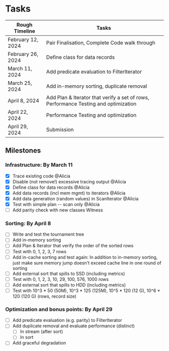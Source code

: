 # Tasks

Rough Timeline   | Tasks
----------------|----------------------------------------
February 12, 2024 | Pair Finalisation, Complete Code walk through
February 26, 2024 | Define class for data records
March 11, 2024    | Add predicate evaluation to FilterIterator
March 25, 2024    | Add in-memory sorting, duplicate removal
April 8, 2024     | Add Plan & Iterator that verify a set of rows, Performance Testing and optimization
April 22, 2024    | Performance Testing and optimization
April 29, 2024    | Submission


## Milestones

### Infrastructure: By March 11

- [x] Trace existing code @Alicia
- [x] Disable (not remove!) excessive tracing output @Alicia
- [x] Define class for data records @Alicia
- [x] Add data records (incl mem mgmt) to iterators @Alicia
- [x] Add data generation (random values) in ScanIterator @Alicia
- [x] Test with simple plan -- scan only @Alicia
- [ ] Add parity check with new classes Witness

### Sorting: By April 8

- [ ] Write and test the tournament tree
- [ ] Add in-memory sorting
- [ ] Add Plan & Iterator that verify the order of the sorted rows
- [ ] Test with 0, 1, 2, 3, 7 rows
- [ ] Add in-cache sorting and test again: In addition to in-memory sorting, just make sure memory jump doesn't exceed cache line in one round of sorting
- [ ] Add external sort that spills to SSD (including metrics)
- [ ] Test with 0, 1, 2, 3, 10, 29, 100, 576, 1000 rows
- [ ] Add external sort that spills to HDD (including metrics)
- [ ] Test with 10^3 * 50 (50M), 10^3 * 125 (125M), 10^5 * 120 (12 G), 10^6 * 120 (120 G) (rows, record size)

### Optimization and bonus points: By April 29

- [ ] Add predicate evaluation (e.g. parity) to FilterIterator
- [ ] Add duplicate removal and evaluate performance (distinct)
  - [ ] In stream (after sort)
  - [ ] In sort
- [ ] Add graceful degradation